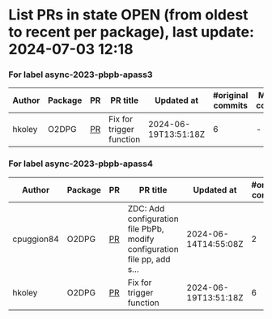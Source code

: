 # List PRs in state OPEN (from oldest to recent per package), last update: 2024-07-03 12:18 


### For label async-2023-pbpb-apass3

| Author | Package | PR | PR title | Updated at | #original commits | Merge commit |
| --- | --- | --- | --- | --- | --- | --- |
| hkoley | O2DPG | [PR](https://github.com/AliceO2Group/O2DPG/pull/1610) | Fix for trigger function | 2024-06-19T13:51:18Z | 6 | - |


### For label async-2023-pbpb-apass4

| Author | Package | PR | PR title | Updated at | #original commits | Merge commit |
| --- | --- | --- | --- | --- | --- | --- |
| cpuggion84 | O2DPG | [PR](https://github.com/AliceO2Group/O2DPG/pull/1659) | ZDC: Add configuration file PbPb, modify configuration file pp, add s… | 2024-06-14T14:55:08Z | 2 | - |
| hkoley | O2DPG | [PR](https://github.com/AliceO2Group/O2DPG/pull/1610) | Fix for trigger function | 2024-06-19T13:51:18Z | 6 | - |
